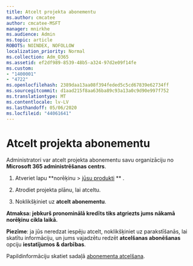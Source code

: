 ```yaml
---
title: Atcelt projekta abonementu
ms.author: cmcatee
author: cmcatee-MSFT
manager: mnirkhe
ms.audience: Admin
ms.topic: article
ROBOTS: NOINDEX, NOFOLLOW
localization_priority: Normal
ms.collection: Adm_O365
ms.assetid: ef2df989-8539-48b5-a324-97d2e09f14fe
ms.custom:
- "1400001"
- "4722"
ms.openlocfilehash: 2389daa13aa08f394feded5c5cd67839e62734ff
ms.sourcegitcommit: d1aad215f8aa636ba89c93a13a0c9d90e997f752
ms.translationtype: MT
ms.contentlocale: lv-LV
ms.lasthandoff: 05/06/2020
ms.locfileid: "44061641"
---
```

# <a name="cancel-project-subscription"></a>Atcelt projekta abonementu

Administratori var atcelt projekta abonementu savu organizāciju no **Microsoft 365 administrēšanas centrs**.

1. Atveriet lapu **norēķinu > [jūsu produkti](https://go.microsoft.com/fwlink/p/?linkid=842054) ** .

2. Atrodiet projekta plānu, lai atceltu.

3. Noklikšķiniet uz **atcelt abonementu**.

**Atmaksa: jebkurš pronominālā kredīts tiks atgriezts jums nākamā norēķinu cikla laikā.**

**Piezīme**: ja jūs neredzat iespēju atcelt, noklikšķiniet uz parakstīšanās, lai skatītu informāciju, un jums vajadzētu redzēt **atcelšanas abonēšanas** opciju **iestatījumos & darbības**.

Papildinformāciju skatiet sadaļā [abonementa atcelšana](https://docs.microsoft.com/microsoft-365/commerce/subscriptions/cancel-your-subscription).
